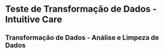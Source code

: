 # Teste de Transformação de Dados - Intuitive Care

## Transformação de Dados - Análise e Limpeza de Dados
